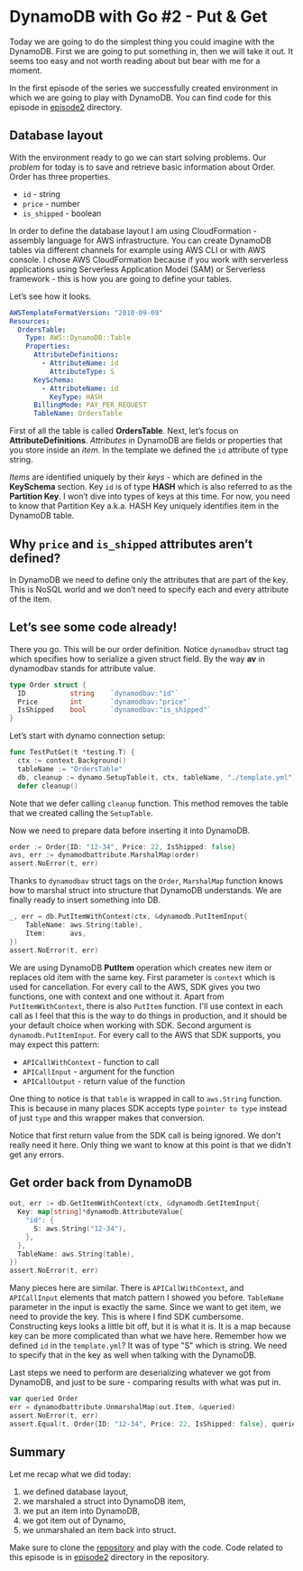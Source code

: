 # DynamoDB with Go #2 - Put & Get
Today we are going to do the simplest thing you could imagine with the DynamoDB. First we are going to put something in, then we will take it out. It seems too easy and not worth reading about but bear with me for a moment.

In the first episode of the series we successfully created environment in which we are going to play with DynamoDB. You can find code for this episode
in [episode2](.) directory.

## Database layout

With the environment ready to go we can start solving problems. Our _problem_ for today is to save and retrieve basic information about Order. Order has three properties.
- `id` - string
- `price` - number
- `is_shipped` - boolean

In order to define the database layout I am using CloudFormation - assembly language for AWS infrastructure. You can
create DynamoDB tables via different channels for example using AWS CLI or with AWS console. I chose AWS CloudFormation
because if you work with serverless applications using Serverless Application Model (SAM) or Serverless framework - this
is how you are going to define your tables.
 
Let’s see how it looks.

```yaml
AWSTemplateFormatVersion: "2010-09-09"
Resources:
  OrdersTable:
    Type: AWS::DynamoDB::Table
    Properties:
      AttributeDefinitions:
        - AttributeName: id
          AttributeType: S
      KeySchema:
        - AttributeName: id
          KeyType: HASH
      BillingMode: PAY_PER_REQUEST
      TableName: OrdersTable

```

First of all the table is called __OrdersTable__. Next, let’s focus on __AttributeDefinitions__. _Attributes_ in DynamoDB are fields or properties that you store inside an _item_. In the template we defined the `id` attribute of type string.

_Items_ are identified uniquely by their _keys_ - which are defined in the __KeySchema__ section. Key `id` is of type __HASH__ which is also referred to as the __Partition Key__. I won’t dive into types of keys at this time. For now, you need to know that Partition Key a.k.a. HASH Key uniquely identifies item in the DynamoDB table.

## Why `price` and `is_shipped` attributes aren’t defined?
In DynamoDB we need to define only the attributes that are part of the key. This is NoSQL world and we don’t need to specify each and every attribute of the item.

##  Let’s see some code already!
There you go. This will be our order definition. Notice `dynamodbav` struct tag which specifies how to serialize a given struct field. By the way __av__ in dynamodbav stands for attribute value.

```go
type Order struct {
  ID           string    `dynamodbav:"id"`
  Price        int       `dynamodbav:"price"`
  IsShipped    bool      `dynamodbav:"is_shipped"`
}
```
Let’s start with dynamo connection setup:

```go
func TestPutGet(t *testing.T) {
  ctx := context.Background()
  tableName := "OrdersTable"
  db, cleanup := dynamo.SetupTable(t, ctx, tableName, "./template.yml")
  defer cleanup()
```
Note that we defer calling `cleanup` function. This method removes the table that we created calling the `SetupTable`.

Now we need to prepare data before inserting it into DynamoDB.

```go
order := Order{ID: "12-34", Price: 22, IsShipped: false}
avs, err := dynamodbattribute.MarshalMap(order)
assert.NoError(t, err)
```

Thanks to `dynamodbav` struct tags on the `Order`, `MarshalMap` function knows how to marshal struct into structure that DynamoDB understands. We are finally ready to insert something into DB.

```go
_, err = db.PutItemWithContext(ctx, &dynamodb.PutItemInput{
    TableName: aws.String(table),
    Item:      avs,
})
assert.NoError(t, err)
```

We are using DynamoDB __PutItem__ operation which creates new item or replaces old item with the same key. First parameter is `context` which is used for cancellation. For every call to the AWS, SDK gives you two functions, one with context and one without it. Apart from `PutItemWithContext`, there is also `PutItem` function. I'll use context in each call as I feel that this is the way to do things in production, and it should be your default choice when working with SDK. Second argument is `dynamodb.PutItemInput`. For every call to the AWS that SDK supports, you may expect this pattern:
- `APICallWithContext` - function to call
- `APICallInput` - argument for the function
- `APICallOutput` - return value of the function

One thing to notice is that `table` is wrapped in call to `aws.String` function. This is because in many places SDK accepts type `pointer to type` instead of just `type` and this wrapper makes that conversion.

Notice that first return value from the SDK call is being ignored. We don't really need it here. Only thing we want to know at this point is that we didn't get any errors.

## Get order back from DynamoDB

```go
out, err := db.GetItemWithContext(ctx, &dynamodb.GetItemInput{
  Key: map[string]*dynamodb.AttributeValue{
    "id": {
      S: aws.String("12-34"),
    },
  },
  TableName: aws.String(table),
})
assert.NoError(t, err)
```

Many pieces here are similar. There is `APICallWithContext`, and `APICallInput` elements that match pattern I showed you before. `TableName` parameter in the input is exactly the same.
Since we want to get item, we need to provide the key. This is where I find SDK  cumbersome. Constructing keys looks a little bit off, but it is what it is. It is a map because key can be more complicated than what we have here. Remember how we defined `id` in the `template.yml`? It was of type "S" which is string. We need to specify that in the key as well when talking with the DynamoDB.

Last steps we need to perform are deserializing whatever we got from DynamoDB, and just to be sure - comparing results with what was put in.

```go
var queried Order
err = dynamodbattribute.UnmarshalMap(out.Item, &queried)
assert.NoError(t, err)
assert.Equal(t, Order{ID: "12-34", Price: 22, IsShipped: false}, queried)
```

## Summary
Let me recap what we did today:

1. we defined database layout,
2. we marshaled a struct into DynamoDB item,
3. we put an item into DynamoDB,
4. we got item out of Dynamo,
5. we unmarshaled an item back into struct.


Make sure to clone the [repository](https://github.com/jbszczepaniak/dynamodb-with-go) and play with the code. Code related to this episode is in [episode2](.) directory in the repository.
